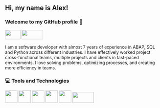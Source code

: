 ## Hi, my name is Alex! 
### Welcome to my GitHub profile 👋
<div>
<a href = "mailto:barci.jj@gmail.com"><img src="https://img.shields.io/badge/Gmail-D14836?style=for-the-badge&logo=gmail&logoColor=white" target="_blank" width="50" height="30"></a>
<a href="https://www.linkedin.com/in/alex-barci/" target="_blank"><img src="https://img.shields.io/badge/-LinkedIn-%230077B5?style=for-the-badge&logo=linkedin&logoColor=white" target="_blank" width="70" height="30"></a>   
</div>

I am a software developer with almost 7 years of experience in ABAP, SQL and Python  across different industries. I have effectively worked project cross-functional teams, multiple projects and clients in fast-paced environments. I love solving problems, optimizing processes, and creating more efficiency in teams.


### :computer: Tools and Technologies
<div>
<img src="https://cdn.jsdelivr.net/gh/devicons/devicon/icons/django/django-plain.svg" width="40" height="40" />
<img src="https://cdn.jsdelivr.net/gh/devicons/devicon/icons/microsoftsqlserver/microsoftsqlserver-plain.svg" width="40" height="40" />
<img src="https://cdn.jsdelivr.net/gh/devicons/devicon/icons/postgresql/postgresql-original.svg" width="40" height="40" />
<img src="https://cdn.jsdelivr.net/gh/devicons/devicon/icons/python/python-original-wordmark.svg" width="40" height="40" />
<img src="https://cdn.jsdelivr.net/gh/devicons/devicon/icons/linux/linux-original.svg" width="40" height="40"/>
 <img src="https://cdn.jsdelivr.net/gh/devicons/devicon/icons/pycharm/pycharm-original-wordmark.svg" width="70" height="35" />       
</div>



<!--
**barci021/barci021** is a ✨ _special_ ✨ repository because its `README.md` (this file) appears on your GitHub profile.

Here are some ideas to get you started:

- 🔭 I’m currently working on ...
- 🌱 I’m currently learning ...
- 👯 I’m looking to collaborate on ...
- 🤔 I’m looking for help with ...
- 💬 Ask me about ...
- 📫 How to reach me: ...
- 😄 Pronouns: ...
- ⚡ Fun fact: ...
-->
